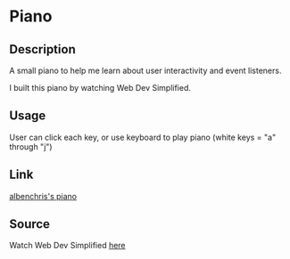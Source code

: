 # Piano

## Description
A small piano to help me learn about user interactivity and event listeners.

I built this piano by watching Web Dev Simplified.

## Usage
User can click each key, or use keyboard to play piano (white keys = "a" through "j")

## Link
[albenchris's piano](https://albenchris.github.io/piano/)

## Source
Watch Web Dev Simplified [here](https://www.youtube.com/watch?v=vjco5yKZpU8&list=WL&index=16)

